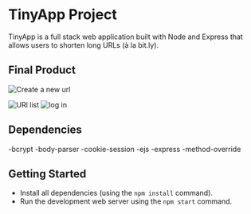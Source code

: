# TinyApp Project

TinyApp is a full stack web application built with Node and Express that allows users to shorten long URLs (à la bit.ly).

## Final Product

![Create a new url](https://github.com/amytang1234/tinyapp/blob/master/docs/create.jpg?raw=true)


![URl list](https://github.com/amytang1234/tinyapp/blob/master/docs/urls.jpg?raw=true)
![log in](https://github.com/amytang1234/tinyapp/blob/master/docs/login.jpg?raw=true)

## Dependencies

-bcrypt
-body-parser
-cookie-session
-ejs
-express
-method-override

## Getting Started

- Install all dependencies (using the `npm install` command).
- Run the development web server using the `npm start` command.

  
       
    
